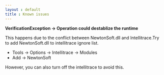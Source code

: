 ```yaml
---
layout : default
title : Known issues
---
```


__VerificationException -> Operation could destablize the runtime__
	
This happens due to the conflict between NewtonSoft.dll and Intellitrace.Try to add NewtonSoft.dll to intellitrace ignore list.

+ Tools -> Options -> Intellitrace -> Modules
+ Add -> NewtonSoft

However, you can also turn off the intellitrace to avoid this.

